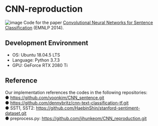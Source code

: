 # CNN-reproduction
![image](https://github.com/user-attachments/assets/43c77057-0dd6-4d05-8f12-6ea61e73d984)
Code for the paper [Convolutional Neural Networks for Sentence Classification](https://aclanthology.org/D14-1181) (EMNLP 2014).


## Development Environment
- OS: Ubuntu 18.04.5 LTS  
- Language: Python 3.7.3  
- GPU: GeForce RTX 2080 Ti
  
## Reference
Our implementation references the codes in the following repositories:  
● https://github.com/yoonkim/CNN_sentence.git  
● https://github.com/dennybritz/cnn-text-classification-tf.git  
● SST1, SST2: https://github.com/HaebinShin/stanford-sentiment-dataset.git  
● preprocess.py: https://github.com/jihunkeom/CNN_reproduction.git
